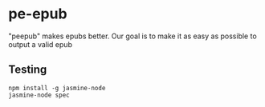 # pe-epub

"peepub" makes epubs better.  Our goal is to make it as easy as possible to output a valid epub

## Testing
	npm install -g jasmine-node
	jasmine-node spec